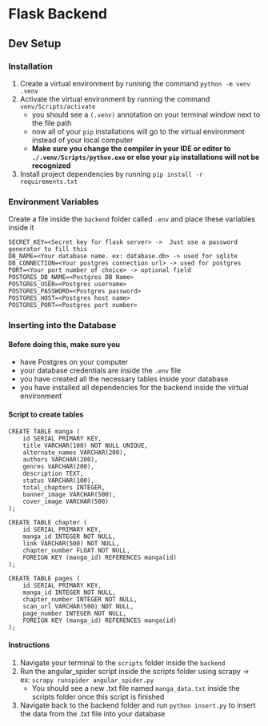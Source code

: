# Flask Backend
## Dev Setup
### Installation
1. Create a virtual environment by running the command `python -m venv .venv`
2. Activate the virtual environment by running the command `venv/Scripts/activate`
    * you should see a `(.venv)` annotation on your terminal window next to the file path
    * now all of your `pip` installations will go to the virtual environment instead of your local computer
    * **Make sure you change the compiler in your IDE or editor to `./.venv/Scripts/python.exe` or else your `pip` installations will not be recognized**
3. Install project dependencies by running `pip install -r requirements.txt`

### Environment Variables
Create a file inside the `backend` folder called `.env` and place these variables inside it
```
SECRET_KEY=<Secret key for flask server> ->  Just use a password generator to fill this
DB_NAME=<Your database name. ex: database.db> -> used for sqlite
DB_CONNECTION=<Your postgres connection url> -> used for postgres
PORT=<Your port number of choice> -> optional field
POSTGRES_DB_NAME=<Postgres DB Name>
POSTGRES_USER=<Postgres username>
POSTGRES_PASSWORD=<Postgres password>
POSTGRES_HOST=<Postgres host name>
POSTGRES_PORT=<Postgres port number>
```

### Inserting into the Database

#### Before doing this, make sure you
* have Postgres on your computer
* your database credentials are inside the `.env` file
* you have created all the necessary tables inside your database
* you have installed all dependencies for the backend inside the virtual environment

#### Script to create tables
```
CREATE TABLE manga (
    id SERIAL PRIMARY KEY,
    title VARCHAR(100) NOT NULL UNIQUE,
    alternate_names VARCHAR(200),
    authors VARCHAR(200),
    genres VARCHAR(200),
    description TEXT,
    status VARCHAR(100),
    total_chapters INTEGER,
    banner_image VARCHAR(500),
    cover_image VARCHAR(500)
);

CREATE TABLE chapter (
    id SERIAL PRIMARY KEY,
    manga_id INTEGER NOT NULL,
    link VARCHAR(500) NOT NULL,
    chapter_number FLOAT NOT NULL,
    FOREIGN KEY (manga_id) REFERENCES manga(id)
);

CREATE TABLE pages (
    id SERIAL PRIMARY KEY,
    manga_id INTEGER NOT NULL,
    chapter_number INTEGER NOT NULL,
    scan_url VARCHAR(500) NOT NULL,
    page_number INTEGER NOT NULL,
    FOREIGN KEY (manga_id) REFERENCES manga(id)
);
```

#### Instructions

1. Navigate your terminal to the `scripts` folder inside the `backend`
2. Run the angular_spider script inside the scripts folder using scrapy -> ex: `scrapy runspider angular_spider.py`
    * You should see a new .txt file named `manga_data.txt` inside the scripts folder once this script is finished
3. Navigate back to the backend folder and run `python insert.py` to insert the data from the .txt file into your database
